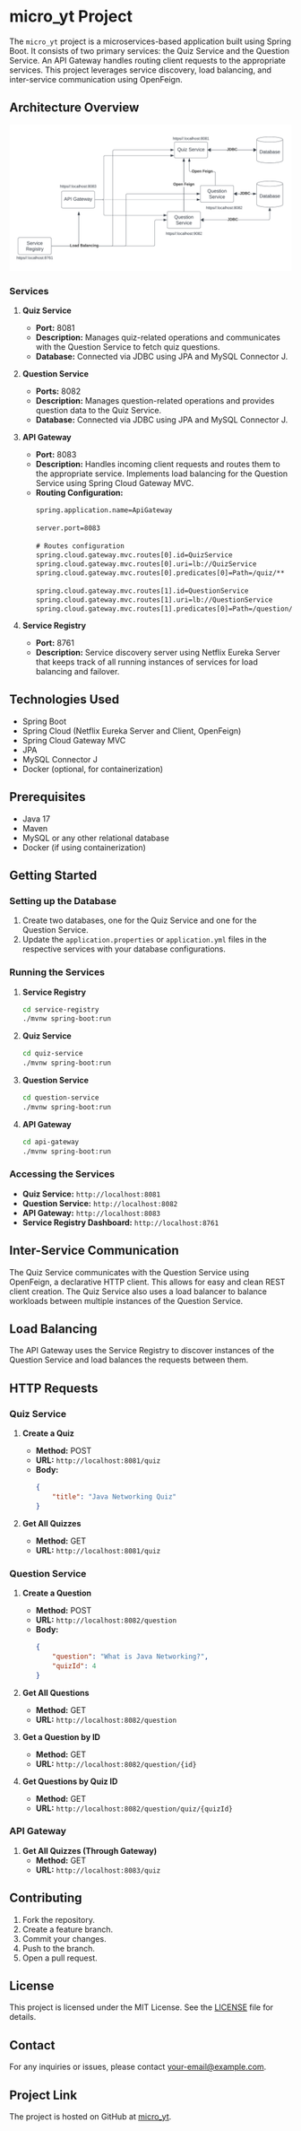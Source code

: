 # micro_yt Project

The `micro_yt` project is a microservices-based application built using Spring Boot. It consists of two primary services: the Quiz Service and the Question Service. An API Gateway handles routing client requests to the appropriate services. This project leverages service discovery, load balancing, and inter-service communication using OpenFeign.

## Architecture Overview

![Architecture Diagram](./Diagram.png)

### Services

1. **Quiz Service**
    - **Port:** 8081
    - **Description:** Manages quiz-related operations and communicates with the Question Service to fetch quiz questions.
    - **Database:** Connected via JDBC using JPA and MySQL Connector J.

2. **Question Service**
    - **Ports:** 8082
    - **Description:** Manages question-related operations and provides question data to the Quiz Service.
    - **Database:** Connected via JDBC using JPA and MySQL Connector J.

3. **API Gateway**
    - **Port:** 8083
    - **Description:** Handles incoming client requests and routes them to the appropriate service. Implements load balancing for the Question Service using Spring Cloud Gateway MVC.
    - **Routing Configuration:**
        ```properties
        spring.application.name=ApiGateway

        server.port=8083

        # Routes configuration
        spring.cloud.gateway.mvc.routes[0].id=QuizService
        spring.cloud.gateway.mvc.routes[0].uri=lb://QuizService
        spring.cloud.gateway.mvc.routes[0].predicates[0]=Path=/quiz/**

        spring.cloud.gateway.mvc.routes[1].id=QuestionService
        spring.cloud.gateway.mvc.routes[1].uri=lb://QuestionService
        spring.cloud.gateway.mvc.routes[1].predicates[0]=Path=/question/**
        ```

4. **Service Registry**
    - **Port:** 8761
    - **Description:** Service discovery server using Netflix Eureka Server that keeps track of all running instances of services for load balancing and failover.

## Technologies Used

- Spring Boot
- Spring Cloud (Netflix Eureka Server and Client, OpenFeign)
- Spring Cloud Gateway MVC
- JPA
- MySQL Connector J
- Docker (optional, for containerization)

## Prerequisites

- Java 17
- Maven
- MySQL or any other relational database
- Docker (if using containerization)

## Getting Started

### Setting up the Database

1. Create two databases, one for the Quiz Service and one for the Question Service.
2. Update the `application.properties` or `application.yml` files in the respective services with your database configurations.

### Running the Services

1. **Service Registry**
    ```bash
    cd service-registry
    ./mvnw spring-boot:run
    ```

2. **Quiz Service**
    ```bash
    cd quiz-service
    ./mvnw spring-boot:run
    ```

3. **Question Service**
    ```bash
    cd question-service
    ./mvnw spring-boot:run
    ```

4. **API Gateway**
    ```bash
    cd api-gateway
    ./mvnw spring-boot:run
    ```

### Accessing the Services

- **Quiz Service:** `http://localhost:8081`
- **Question Service:** `http://localhost:8082`
- **API Gateway:** `http://localhost:8083`
- **Service Registry Dashboard:** `http://localhost:8761`

## Inter-Service Communication

The Quiz Service communicates with the Question Service using OpenFeign, a declarative HTTP client. This allows for easy and clean REST client creation. The Quiz Service also uses a load balancer to balance workloads between multiple instances of the Question Service.

## Load Balancing

The API Gateway uses the Service Registry to discover instances of the Question Service and load balances the requests between them.

## HTTP Requests

### Quiz Service

1. **Create a Quiz**
    - **Method:** POST
    - **URL:** `http://localhost:8081/quiz`
    - **Body:**
      ```json
      {
          "title": "Java Networking Quiz"
      }
      ```

2. **Get All Quizzes**
    - **Method:** GET
    - **URL:** `http://localhost:8081/quiz`

### Question Service

1. **Create a Question**
    - **Method:** POST
    - **URL:** `http://localhost:8082/question`
    - **Body:**
      ```json
      {
          "question": "What is Java Networking?",
          "quizId": 4
      }
      ```

2. **Get All Questions**
    - **Method:** GET
    - **URL:** `http://localhost:8082/question`

3. **Get a Question by ID**
    - **Method:** GET
    - **URL:** `http://localhost:8082/question/{id}`

4. **Get Questions by Quiz ID**
    - **Method:** GET
    - **URL:** `http://localhost:8082/question/quiz/{quizId}`

### API Gateway

1. **Get All Quizzes (Through Gateway)**
    - **Method:** GET
    - **URL:** `http://localhost:8083/quiz`

## Contributing

1. Fork the repository.
2. Create a feature branch.
3. Commit your changes.
4. Push to the branch.
5. Open a pull request.

## License

This project is licensed under the MIT License. See the [LICENSE](LICENSE) file for details.

## Contact

For any inquiries or issues, please contact [your-email@example.com](prabeshkunwar12@gmail.com).

## Project Link

The project is hosted on GitHub at [micro_yt](https://github.com/prabeshkunwar12/micro_yt).
